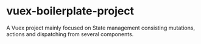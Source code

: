 # vuex-boilerplate-project
A Vuex project mainly focused on State management consisting mutations, actions and dispatching from several components.
